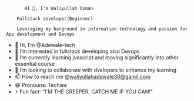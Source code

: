            HI 👋, I'm Waliyullah Osman

        Fullstack developer(Beginner)

        Leveraging my barground in information technology and passion for App development and Devops







- 👋 Hi, I’m @Adewale-tech
- 👀 I’m interested in fullstack developing also Devops
- 🌱 I’m currently learning jvascript and moving significantly into other essential course
- 💞️ I’m looking to collaborate with dvelopers to enhance my learning
- 📫 How to reach me @waliyullahadewale30@gamil.com
- 😄 Pronouns: Techiee
- ⚡ Fun fact:  "I'M THE CREEPER, CATCH ME IF YOU CAN!"

<!---
Adewale-tech/Adewale-tech is a ✨ special ✨ repository because its `README.md` (this file) appears on your GitHub profile.
You can click the Preview link to take a look at your changes.
--->
